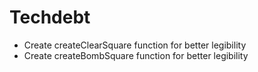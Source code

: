 # Techdebt

- Create createClearSquare function for better legibility
- Create createBombSquare function for better legibility
